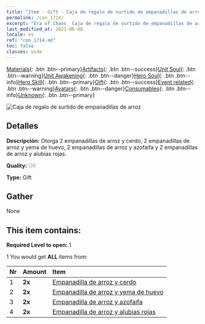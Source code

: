 ```yaml
---
title: "Item - Gift - Caja de regalo de surtido de empanadillas de arroz"
permalink: /con_1714/
excerpt: "Era of Chaos  Caja de regalo de surtido de empanadillas de arroz"
last_modified_at: 2021-06-08
locale: es
ref: "con_1714.md"
toc: false
classes: wide
---
```

 [Materials](/ItemsES/){: .btn .btn--primary}[Artifacts](/ItemsES/Artifacts/){: .btn .btn--success}[Unit Soul](/ItemsES/UnitSoul/){: .btn .btn--warning}[Unit Awakening](/ItemsES/UnitAwakening/){: .btn .btn--danger}[Hero Soul](/ItemsES/HeroSoul/){: .btn .btn--info}[Hero Skill](/ItemsES/HeroSkill/){: .btn .btn--primary}[Gift](/ItemsES/Gift/){: .btn .btn--success}[Event related](/ItemsES/Events/){: .btn .btn--warning}[Avatars](/ItemsES/Avatars/){: .btn .btn--danger}[Consumables](/ItemsES/Consumables/){: .btn .btn--info}[Unknown](/ItemsES/Unknown/){: .btn .btn--primary}

 ![Caja de regalo de surtido de empanadillas de arroz](/images/t/i_907330.png)

## Detalles
 **Descripción:** Otorga 2 empanadillas de arroz y cerdo, 2 empanadillas de arroz y yema de huevo, 2 empanadillas de arroz y azofaifa y 2 empanadillas de arroz y alubias rojas.

 **Quality:** <span style="color: #DA70D6">OK</span>

 **Type:** Gift

## Gather

  None

## This item contains:

 **Required Level to open:** 1

 1 You would get **ALL** items  from:

  | Nr | Amount |     Item    |
  |:---|:-------|:------------|
  | 1 |  **2x** | [Empanadilla de arroz y cerdo](/ItemsES/con_542/) |  | 
  | 2 |  **2x** | [Empanadilla de arroz y yema de huevo](/ItemsES/con_543/) |  | 
  | 3 |  **2x** | [Empanadilla de arroz y azofaifa](/ItemsES/con_544/) |  | 
  | 4 |  **2x** | [Empanadilla de arroz y alubias rojas](/ItemsES/con_545/) |  | 
